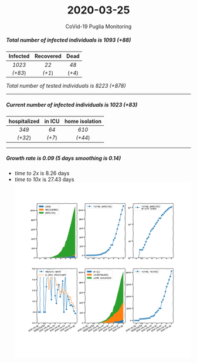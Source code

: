 <div align='center'>

# 2020-03-25
CoVid-19 Puglia Monitoring
</div>

##### Total number of infected individuals is 1093 (+88)
Infected | Recovered | Dead
:---: | :---: | :---:
*1023* | *22* | *48*
*(+83*) | *(+1*) | (*+4*)

*Total number of tested individuals is 8223 (+878)*
***
##### Current number of infected individuals is 1023 (+83)
hospitalized | in ICU | home isolation
:---: | :---: | :---:
*349* |*64* |*610*
*(+32*) |*(+7*) |*(+44*)
***
##### Growth rate is 0.09 (5 days smoothing is 0.14)
- *time to 2x* is 8.26 days
- *time to 10x* is 27.43 days
![stats][stats]

[stats]: stats_Puglia.png
